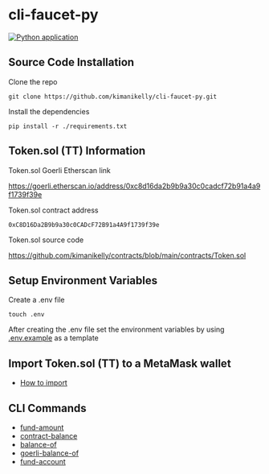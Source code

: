 # cli-faucet-py

[![Python application](https://github.com/kimanikelly/cli-faucet-py/actions/workflows/python-app.yml/badge.svg)](https://github.com/kimanikelly/cli-faucet-py/actions/workflows/python-app.yml)

## Source Code Installation

Clone the repo

```
git clone https://github.com/kimanikelly/cli-faucet-py.git
```

Install the dependencies

```
pip install -r ./requirements.txt
```

## Token.sol (TT) Information

Token.sol Goerli Etherscan link

https://goerli.etherscan.io/address/0xc8d16da2b9b9a30c0cadcf72b91a4a9f1739f39e

Token.sol contract address

```
0xC8D16Da2B9b9a30c0CADcF72B91a4A9f1739f39e
```

Token.sol source code

https://github.com/kimanikelly/contracts/blob/main/contracts/Token.sol

## Setup Environment Variables

Create a .env file

```
touch .env
```

After creating the .env file set the environment variables by using [.env.example](.env.example) as a template

## Import Token.sol (TT) to a MetaMask wallet

- [How to import ](docs/addTokenToWallet.md)

## CLI Commands

- [fund-amount](docs/fundAmount.md)
- [contract-balance](docs/contractBalance.md)
- [balance-of](docs/balanceOf.md)
- [goerli-balance-of](docs/goerliBalanceOf.md)
- [fund-account](docs/fundAccount.md)
